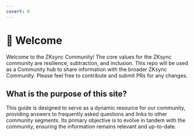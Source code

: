 ```yaml
---
coverY: 0
---
```


# 👋 Welcome

Welcome to the ZKsync Community! The core values for the ZKsync community are resilience, subtraction, and inclusion. This repo will be used as a Community hub to share information with the broader ZKsync Community. Please feel free to contribute and submit PRs for any changes.

## What is the purpose of this site?

This guide is designed to serve as a dynamic resource for our community, providing answers to frequently asked questions and links to other community segments. Its primary objective is to evolve in tandem with the community, ensuring the information remains relevant and up-to-date.
